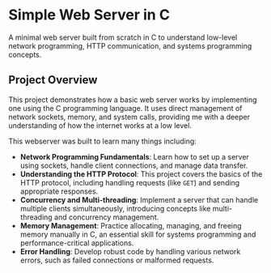 # Simple Web Server in C

A minimal web server built from scratch in C to understand low-level network programming, HTTP communication, and systems programming concepts.

## Project Overview

This project demonstrates how a basic web server works by implementing one using the C programming language. It uses direct management of network sockets, memory, and system calls, providing me with a deeper understanding of how the internet works at a low level.

This webserver was built to learn many things including:

- **Network Programming Fundamentals**: Learn how to set up a server using sockets, handle client connections, and manage data transfer.
- **Understanding the HTTP Protocol**: This project covers the basics of the HTTP protocol, including handling requests (like `GET`) and sending appropriate responses.
- **Concurrency and Multi-threading**: Implement a server that can handle multiple clients simultaneously, introducing concepts like multi-threading and concurrency management.
- **Memory Management**: Practice allocating, managing, and freeing memory manually in C, an essential skill for systems programming and performance-critical applications.
- **Error Handling**: Develop robust code by handling various network errors, such as failed connections or malformed requests.


